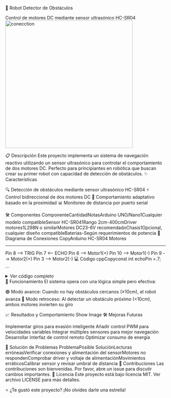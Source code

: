 🤖 Robot Detector de Obstáculos

Control de motores DC mediante sensor ultrasónico HC-SR04
<img src="https://csg.tinkercad.com/things/24tBoFASuUR/t725.png?rev=1739890087306000000&s=&v=1&type=circuits&sharecode=YbCjHmA5aiK8nG-_y7TUza9Ws6-nhKdO7SQaWcRT8VM" alt="conecction" width="400" />

📋 Descripción
Este proyecto implementa un sistema de navegación reactivo utilizando un sensor ultrasónico para controlar el comportamiento de dos motores DC. Perfecto para principiantes en robótica que buscan crear su primer robot con capacidad de detección de obstáculos.
✨ Características

🔍 Detección de obstáculos mediante sensor ultrasónico HC-SR04
⚡ Control bidireccional de dos motores DC
🔄 Comportamiento adaptativo basado en la proximidad
📊 Monitoreo de distancia por puerto serial

🛠️ Componentes
ComponenteCantidadNotasArduino UNO/Nano1Cualquier modelo compatibleSensor HC-SR041Rango 2cm-400cmDriver motores1L298N o similarMotores DC23-6V recomendadoChasis1Opcional, cualquier diseño compatibleBaterías-Según requerimientos de potencia
📌 Diagrama de Conexiones
CopyArduino         HC-SR04       Motores
-------         -------       -------
Pin 8    -->    TRIG
Pin 7    <--    ECHO
Pin 6    -->    Motor1(+)
Pin 10   -->    Motor1(-)
Pin 9    -->    Motor2(+)
Pin 3    -->    Motor2(-)
💻 Código
cppCopyconst int echoPin =.7;  
...
<details>
  <summary>Ver código completo</summary>
cppCopyconst int echoPin = 7; 
const int trigPin = 8;
void setup()
{
  pinMode(10, OUTPUT);
  pinMode(6, OUTPUT);
  pinMode(9, OUTPUT);
  pinMode(3, OUTPUT);
  pinMode(trigPin, OUTPUT);  //  - Trigger es salida
  pinMode(echoPin, INPUT);   //  - Echo es entrada
  Serial.begin(9600);
}
void loop()
{
  // Generar un pulso de trigger
  digitalWrite(trigPin, LOW);
  delayMicroseconds(2);
  digitalWrite(trigPin, HIGH);
  delayMicroseconds(10);
  digitalWrite(trigPin, LOW);
  
  // duración del eco
  long duracion = pulseIn(echoPin, HIGH);
  
  // pasar  la distancia en cm
  float distancia = duracion * 0.034 / 2;
  
  Serial.print("Distancia: ");
  Serial.print(distancia);
  Serial.println(" cm");
  
  if(distancia < 10){
    digitalWrite(6, HIGH);
    digitalWrite(10, LOW);
    digitalWrite(9, HIGH);
    digitalWrite(3, LOW);
    delay(1000);
  }
  
  if(distancia >= 10){
    digitalWrite(6, LOW);
    digitalWrite(10, HIGH);
    digitalWrite(9, LOW);
    digitalWrite(3, HIGH);
    delay(1000);
  }
}
</details>
🚀 Funcionamiento
El sistema opera con una lógica simple pero efectiva:

🟢 Modo avance: Cuando no hay obstáculos cercanos (≥10cm), el robot avanza
🔴 Modo retroceso: Al detectar un obstáculo próximo (<10cm), ambos motores invierten su giro

📈 Resultados y Comportamiento
Show Image
🛠️ Mejoras Futuras

 Implementar giros para evasión inteligente
 Añadir control PWM para velocidades variables
 Integrar múltiples sensores para mejor navegación
 Desarrollar interfaz de control remoto
 Optimizar consumo de energía

🔧 Solución de Problemas
ProblemaPosible SoluciónLecturas erróneasVerificar conexiones y alimentación del sensorMotores no respondenComprobar driver y voltaje de alimentaciónMovimientos erráticosCalibrar sensor y revisar umbral de distancia
👥 Contribuciones
Las contribuciones son bienvenidas. Por favor, abre un issue para discutir cambios importantes.
📄 Licencia
Este proyecto está bajo licencia MIT. Ver archivo LICENSE para más detalles.

⭐ ¿Te gustó este proyecto? ¡No olvides darle una estrella!
